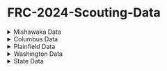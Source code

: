 # FRC-2024-Scouting-Data

<details>

<summary>Mishawaka Data</summary>

## Mishawaka Data

Raw Data Link

```

```

Formated Data Link

```

```

Match Schedule

```

```

</details>


<details>

<summary>Columbus Data</summary>

## Columbus Data

Raw Data Link

```

```

Formated Data Link

```

```

Match Schedule

```

```

</details>

<details>

<summary>Plainfield Data</summary>

## Plainfield Data

Raw Data Link

```

```

Formated Data Link

```

```

Match Schedule

```

```

</details>

<details>

<summary>Washington Data</summary>

## Washington Data

Raw Data Link

```

```

Formated Data Link

```

```

Match Schedule

```

```

</details>

<details>

<summary>State Data</summary>

## State Data

Raw Data Link

```

```

Formated Data Link

```

```

Match Schedule

```

```

</details>